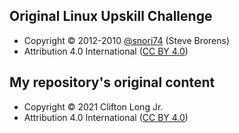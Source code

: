 ## Original Linux Upskill Challenge
- Copyright © 2012-2010 [@snori74](https://github.com/snori74) (Steve Brorens)
- Attribution 4.0 International ([CC BY 4.0](https://choosealicense.com/licenses/cc-by-4.0/))

## My repository's original content
- Copyright © 2021 Clifton Long Jr.
- Attribution 4.0 International ([CC BY 4.0](https://choosealicense.com/licenses/cc-by-4.0/))
